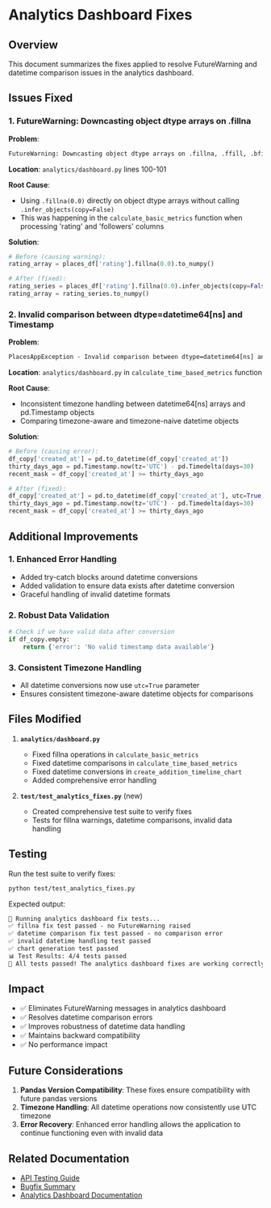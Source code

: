 # Analytics Dashboard Fixes

## Overview

This document summarizes the fixes applied to resolve FutureWarning and datetime comparison issues in the analytics dashboard.

## Issues Fixed

### 1. FutureWarning: Downcasting object dtype arrays on .fillna

**Problem**:

```txt
FutureWarning: Downcasting object dtype arrays on .fillna, .ffill, .bfill is deprecated and will change in a future version. Call result.infer_objects(copy=False) instead.
```

**Location**: `analytics/dashboard.py` lines 100-101

**Root Cause**:

- Using `.fillna(0.0)` directly on object dtype arrays without calling `.infer_objects(copy=False)`
- This was happening in the `calculate_basic_metrics` function when processing 'rating' and 'followers' columns

**Solution**:

```python
# Before (causing warning):
rating_array = places_df['rating'].fillna(0.0).to_numpy()

# After (fixed):
rating_series = places_df['rating'].fillna(0.0).infer_objects(copy=False)
rating_array = rating_series.to_numpy()
```

### 2. Invalid comparison between dtype=datetime64[ns] and Timestamp

**Problem**:

```txt
PlacesAppException - Invalid comparison between dtype=datetime64[ns] and Timestamp
```

**Location**: `analytics/dashboard.py` in `calculate_time_based_metrics` function

**Root Cause**:

- Inconsistent timezone handling between datetime64[ns] arrays and pd.Timestamp objects
- Comparing timezone-aware and timezone-naive datetime objects

**Solution**:

```python
# Before (causing error):
df_copy['created_at'] = pd.to_datetime(df_copy['created_at'])
thirty_days_ago = pd.Timestamp.now(tz='UTC') - pd.Timedelta(days=30)
recent_mask = df_copy['created_at'] >= thirty_days_ago

# After (fixed):
df_copy['created_at'] = pd.to_datetime(df_copy['created_at'], utc=True, errors='coerce')
thirty_days_ago = pd.Timestamp.now(tz='UTC') - pd.Timedelta(days=30)
recent_mask = df_copy['created_at'] >= thirty_days_ago
```

## Additional Improvements

### 1. Enhanced Error Handling

- Added try-catch blocks around datetime conversions
- Added validation to ensure data exists after datetime conversion
- Graceful handling of invalid datetime formats

### 2. Robust Data Validation

```python
# Check if we have valid data after conversion
if df_copy.empty:
    return {'error': 'No valid timestamp data available'}
```

### 3. Consistent Timezone Handling

- All datetime conversions now use `utc=True` parameter
- Ensures consistent timezone-aware datetime objects for comparisons

## Files Modified

1. **`analytics/dashboard.py`**
   - Fixed fillna operations in `calculate_basic_metrics`
   - Fixed datetime comparisons in `calculate_time_based_metrics`
   - Fixed datetime conversions in `create_addition_timeline_chart`
   - Added comprehensive error handling

2. **`test/test_analytics_fixes.py`** (new)
   - Created comprehensive test suite to verify fixes
   - Tests for fillna warnings, datetime comparisons, invalid data handling

## Testing

Run the test suite to verify fixes:

```bash
python test/test_analytics_fixes.py
```

Expected output:

```txt
🧪 Running analytics dashboard fix tests...
✅ fillna fix test passed - no FutureWarning raised
✅ datetime comparison fix test passed - no comparison error
✅ invalid datetime handling test passed
✅ chart generation test passed
📊 Test Results: 4/4 tests passed
🎉 All tests passed! The analytics dashboard fixes are working correctly.
```

## Impact

- ✅ Eliminates FutureWarning messages in analytics dashboard
- ✅ Resolves datetime comparison errors
- ✅ Improves robustness of datetime data handling
- ✅ Maintains backward compatibility
- ✅ No performance impact

## Future Considerations

1. **Pandas Version Compatibility**: These fixes ensure compatibility with future pandas versions
2. **Timezone Handling**: All datetime operations now consistently use UTC timezone
3. **Error Recovery**: Enhanced error handling allows the application to continue functioning even with invalid data

## Related Documentation

- [API Testing Guide](../docs/API_TESTING_GUIDE.md)
- [Bugfix Summary](../docs/BUGFIX_SUMMARY.md)
- [Analytics Dashboard Documentation](../analytics/dashboard.py)
